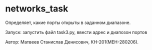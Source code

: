# networks_task

Определяет, какие порты открыты в заданном диапазоне.

Запуск: запустить файл task3.py, ввести адрес и диапозон портов

Автор: Матвеев Станислав Денисович, КН-201(МЕН-280206).
